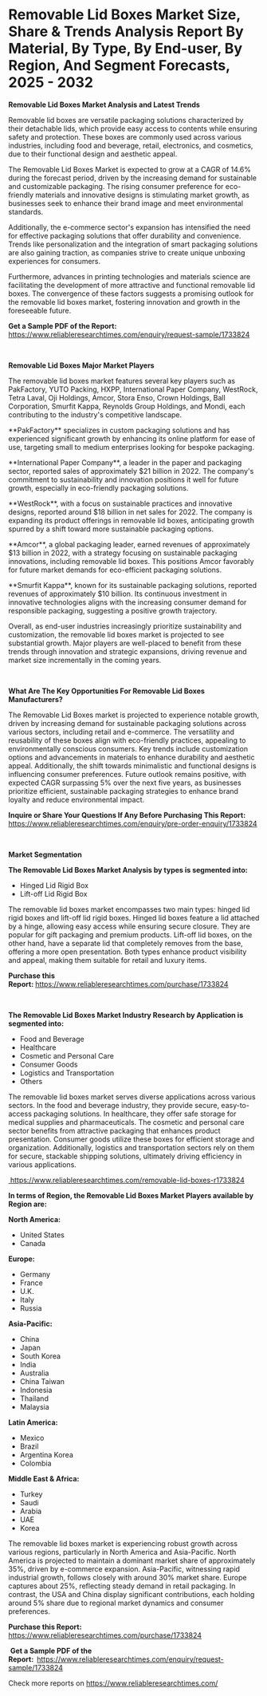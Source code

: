 <p><h1>Removable Lid Boxes Market Size, Share & Trends Analysis Report By Material, By Type, By End-user, By Region, And Segment Forecasts, 2025 - 2032</h1></p><p><strong>Removable Lid Boxes Market Analysis and Latest Trends</strong></p>
<p><p>Removable lid boxes are versatile packaging solutions characterized by their detachable lids, which provide easy access to contents while ensuring safety and protection. These boxes are commonly used across various industries, including food and beverage, retail, electronics, and cosmetics, due to their functional design and aesthetic appeal.</p><p>The Removable Lid Boxes Market is expected to grow at a CAGR of 14.6% during the forecast period, driven by the increasing demand for sustainable and customizable packaging. The rising consumer preference for eco-friendly materials and innovative designs is stimulating market growth, as businesses seek to enhance their brand image and meet environmental standards. </p><p>Additionally, the e-commerce sector's expansion has intensified the need for effective packaging solutions that offer durability and convenience. Trends like personalization and the integration of smart packaging solutions are also gaining traction, as companies strive to create unique unboxing experiences for consumers. </p><p>Furthermore, advances in printing technologies and materials science are facilitating the development of more attractive and functional removable lid boxes. The convergence of these factors suggests a promising outlook for the removable lid boxes market, fostering innovation and growth in the foreseeable future.</p></p>
<p><strong>Get a Sample PDF of the Report:&nbsp;</strong> <a href="https://www.reliableresearchtimes.com/enquiry/request-sample/1733824?utm_campaign=3114&utm_medium=2&utm_source=Github&utm_content=ia&utm_term=08032025&utm_id=removable-lid-boxes">https://www.reliableresearchtimes.com/enquiry/request-sample/1733824</a></p>
<p>&nbsp;</p>
<p><strong>Removable Lid Boxes Major Market Players</strong></p>
<p><p>The removable lid boxes market features several key players such as PakFactory, YUTO Packing, HXPP, International Paper Company, WestRock, Tetra Laval, Oji Holdings, Amcor, Stora Enso, Crown Holdings, Ball Corporation, Smurfit Kappa, Reynolds Group Holdings, and Mondi, each contributing to the industry's competitive landscape.</p><p>**PakFactory** specializes in custom packaging solutions and has experienced significant growth by enhancing its online platform for ease of use, targeting small to medium enterprises looking for bespoke packaging. </p><p>**International Paper Company**, a leader in the paper and packaging sector, reported sales of approximately $21 billion in 2022. The company's commitment to sustainability and innovation positions it well for future growth, especially in eco-friendly packaging solutions.</p><p>**WestRock**, with a focus on sustainable practices and innovative designs, reported around $18 billion in net sales for 2022. The company is expanding its product offerings in removable lid boxes, anticipating growth spurred by a shift toward more sustainable packaging options.</p><p>**Amcor**, a global packaging leader, earned revenues of approximately $13 billion in 2022, with a strategy focusing on sustainable packaging innovations, including removable lid boxes. This positions Amcor favorably for future market demands for eco-efficient packaging solutions.</p><p>**Smurfit Kappa**, known for its sustainable packaging solutions, reported revenues of approximately $10 billion. Its continuous investment in innovative technologies aligns with the increasing consumer demand for responsible packaging, suggesting a positive growth trajectory.</p><p>Overall, as end-user industries increasingly prioritize sustainability and customization, the removable lid boxes market is projected to see substantial growth. Major players are well-placed to benefit from these trends through innovation and strategic expansions, driving revenue and market size incrementally in the coming years.</p></p>
<p>&nbsp;</p>
<p><strong>What Are The Key Opportunities For Removable Lid Boxes Manufacturers?</strong></p>
<p><p>The Removable Lid Boxes market is projected to experience notable growth, driven by increasing demand for sustainable packaging solutions across various sectors, including retail and e-commerce. The versatility and reusability of these boxes align with eco-friendly practices, appealing to environmentally conscious consumers. Key trends include customization options and advancements in materials to enhance durability and aesthetic appeal. Additionally, the shift towards minimalistic and functional designs is influencing consumer preferences. Future outlook remains positive, with expected CAGR surpassing 5% over the next five years, as businesses prioritize efficient, sustainable packaging strategies to enhance brand loyalty and reduce environmental impact.</p></p>
<p><strong>Inquire or Share Your Questions If Any Before Purchasing This Report:</strong> <a href="https://www.reliableresearchtimes.com/enquiry/pre-order-enquiry/1733824?utm_campaign=3114&utm_medium=2&utm_source=Github&utm_content=ia&utm_term=08032025&utm_id=removable-lid-boxes">https://www.reliableresearchtimes.com/enquiry/pre-order-enquiry/1733824</a></p>
<p>&nbsp;</p>
<p><strong>Market Segmentation</strong></p>
<p><strong>The Removable Lid Boxes Market Analysis by types is segmented into:</strong></p>
<p><ul><li>Hinged Lid Rigid Box</li><li>Lift-off Lid Rigid Box</li></ul></p>
<p><p>The removable lid boxes market encompasses two main types: hinged lid rigid boxes and lift-off lid rigid boxes. Hinged lid boxes feature a lid attached by a hinge, allowing easy access while ensuring secure closure. They are popular for gift packaging and premium products. Lift-off lid boxes, on the other hand, have a separate lid that completely removes from the base, offering a more open presentation. Both types enhance product visibility and appeal, making them suitable for retail and luxury items.</p></p>
<p><strong>Purchase this Report:&nbsp;</strong><a href="https://www.reliableresearchtimes.com/purchase/1733824?utm_campaign=3114&utm_medium=2&utm_source=Github&utm_content=ia&utm_term=08032025&utm_id=removable-lid-boxes">https://www.reliableresearchtimes.com/purchase/1733824</a></p>
<p>&nbsp;</p>
<p><strong>The Removable Lid Boxes Market Industry Research by Application is segmented into:</strong></p>
<p><ul><li>Food and Beverage</li><li>Healthcare</li><li>Cosmetic and Personal Care</li><li>Consumer Goods</li><li>Logistics and Transportation</li><li>Others</li></ul></p>
<p><p>The removable lid boxes market serves diverse applications across various sectors. In the food and beverage industry, they provide secure, easy-to-access packaging solutions. In healthcare, they offer safe storage for medical supplies and pharmaceuticals. The cosmetic and personal care sector benefits from attractive packaging that enhances product presentation. Consumer goods utilize these boxes for efficient storage and organization. Additionally, logistics and transportation sectors rely on them for secure, stackable shipping solutions, ultimately driving efficiency in various applications.</p></p>
<p><a href="https://www.reliableresearchtimes.com/removable-lid-boxes-r1733824?utm_campaign=3114&utm_medium=2&utm_source=Github&utm_content=ia&utm_term=08032025&utm_id=removable-lid-boxes">&nbsp;https://www.reliableresearchtimes.com/removable-lid-boxes-r1733824</a></p>
<p><strong>In terms of Region, the Removable Lid Boxes Market Players available by Region are:</strong></p>
<p>
    <p> <strong> North America: </strong>
        <ul>
            <li>United States</li>
            <li>Canada</li>
        </ul>
        </p> 
    <p> <strong> Europe: </strong>
        <ul>
            <li>Germany</li>
            <li>France</li>
            <li>U.K.</li>
            <li>Italy</li>
            <li>Russia</li>
        </ul>
        </p> 
    <p> <strong> Asia-Pacific: </strong>
        <ul>
            <li>China</li>
            <li>Japan</li>
            <li>South Korea</li>
            <li>India</li>
            <li>Australia</li>
            <li>China Taiwan</li>
            <li>Indonesia</li>
            <li>Thailand</li>
            <li>Malaysia</li>
        </ul>
        </p> 
    <p> <strong> Latin America: </strong>
        <ul>
            <li>Mexico</li>
            <li>Brazil</li>
            <li>Argentina Korea</li>
            <li>Colombia</li>
        </ul>
        </p> 
    <p> <strong> Middle East & Africa: </strong>
        <ul>
            <li>Turkey</li>
            <li>Saudi</li>
            <li>Arabia</li>
            <li>UAE</li>
            <li>Korea</li>
        </ul>
    </p>
    </p>
<p><p>The removable lid boxes market is experiencing robust growth across various regions, particularly in North America and Asia-Pacific. North America is projected to maintain a dominant market share of approximately 35%, driven by e-commerce expansion. Asia-Pacific, witnessing rapid industrial growth, follows closely with around 30% market share. Europe captures about 25%, reflecting steady demand in retail packaging. In contrast, the USA and China display significant contributions, each holding around 5% share due to regional market dynamics and consumer preferences.</p></p>
<p><strong>Purchase this Report: </strong><a href="https://www.reliableresearchtimes.com/purchase/1733824?utm_campaign=3114&utm_medium=2&utm_source=Github&utm_content=ia&utm_term=08032025&utm_id=removable-lid-boxes">https://www.reliableresearchtimes.com/purchase/1733824</a></p>
<p>&nbsp;<strong>Get a Sample PDF of the Report:&nbsp;&nbsp;</strong><a href="https://www.reliableresearchtimes.com/enquiry/request-sample/1733824?utm_campaign=3114&utm_medium=2&utm_source=Github&utm_content=ia&utm_term=08032025&utm_id=removable-lid-boxes">https://www.reliableresearchtimes.com/enquiry/request-sample/1733824</a></p>
<p><strong></strong></p>
<p>Check more reports on <a href="https://www.reliableresearchtimes.com/?utm_campaign=3114&utm_medium=2&utm_source=Github&utm_content=ia&utm_term=08032025&utm_id=removable-lid-boxes">https://www.reliableresearchtimes.com/</a></p>